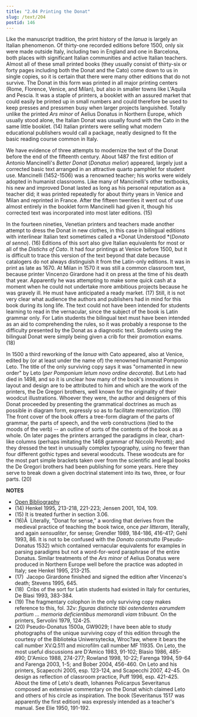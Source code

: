 ```yaml
---
title: "2.04 Printing the Donat"
slug: /text/204
postid: 146
---
```

Like the manuscript tradition, the print history of the *Ianua* is largely an Italian phenomenon. Of thirty-one recorded editions before 1500, only six were made outside Italy, including two in England and one in Barcelona, both places with significant Italian communities and active Italian teachers. Almost all of these small printed books (they usually consist of thirty-six or forty pages including both the Donat and the Cato) come down to us in single copies, so it is certain that there were many other editions that do not survive. The Donat in this form was printed in all major printing centers (Rome, Florence, Venice, and Milan), but also in smaller towns like L'Aquila and Pescia. It was a staple of printers, a booklet with an assured market that could easily be printed up in small numbers and could therefore be used to keep presses and pressmen busy when larger projects languished. Totally unlike the printed *Ars minor* of Aelius Donatus in Northern Europe, which usually stood alone, the Italian Donat was usually found with the Cato in the same little booklet. (14) Italian printers were selling what modern educational publishers would call a package, neatly designed to fit the basic reading course common in Italy.

We have evidence of three attempts to modernize the text of the Donat before the end of the fifteenth century. About 1487 the first edition of Antonio Mancinelli's *Better Donat* (*Donatus melior*) appeared, largely just a corrected basic text arranged in an attractive quarto pamphlet for student use. Mancinelli (1452-1506) was a renowned teacher; his works were widely adopted in humanist classrooms. Like many of Mancinelli's other textbooks, his new and improved Donat lasted as long as his personal reputation as a teacher did; it was printed repeatedly for about thirty years in Venice and Milan and reprinted in France. After the fifteen twenties it went out of use almost entirely in the booklet form Mancinelli had given it, though his corrected text was incorporated into most later editions. (15)

In the fourteen nineties, Venetian printers and teachers made another attempt to dress the Donat in new clothes, in this case in bilingual editions with interlinear Italian text sometimes called a *Donat Understood *(*Donato al senno*). (16) Editions of this sort also give Italian equivalents for most or all of the *Distichs of Cato*. It had four printings at Venice before 1500, but it is difficult to trace this version of the text beyond that date because catalogers do not always distinguish it from the Latin-only editions. It was in print as late as 1670. At Milan in 1570 it was still a common classroom text, because printer Vincenzo Girardone had it on press at the time of his death that year. Apparently he was attempting to make some quick cash at a moment when he could not undertake more ambitious projects because he was gravely ill. He must have anticipated a ready market. (17) Still, it is not very clear what audience the authors and publishers had in mind for this book during its long life. The text could not have been intended for students learning to read in the vernacular, since the subject of the book is Latin grammar only. For Latin students the bilingual text must have been intended as an aid to comprehending the rules, so it was probably a response to the difficulty presented by the Donat as a diagnostic text. Students using the bilingual Donat were simply being given a crib for their promotion exams. (18)

In 1500 a third reworking of the *Ianua* with Cato appeared, also at Venice, edited by (or at least under the name of) the renowned humanist Pomponio Leto. The title of the only surviving copy says it was "ornamented in new order" by Leto (*per Pomponium letum novo ordine decorata*). But Leto had died in 1498, and so it is unclear how many of the book's innovations in layout and design are to be attributed to him and which are the work of the printers, the De Gregori brothers, well known for the originality of their woodcut illustrations. Whoever they were, the author and designers of this Donat proceeded by presenting the grammatical doctrines as much as possible in diagram form, expressly so as to facilitate memorization. (19) The front cover of the book offers a tree-form diagram of the parts of grammar, the parts of speech, and the verb constructions (tied to the moods of the verb) -- an outline of sorts of the contents of the book as a whole. On later pages the printers arranged the paradigms in clear, chart-like columns (perhaps imitating the 1468 grammar of Niccolò Perotti); and they dressed the text in unusually complex typography, using no fewer than four different gothic types and several woodcuts. These woodcuts are for the most part simple brackets taken over from the scientific and legal books the De Gregori brothers had been publishing for some years. Here they serve to break down a given doctrinal statement into its two, three, or four parts. (20)

**NOTES**
* [Open Bibliography](/bibliography.pdf)
* (14) Henkel 1995, 213-218, 221-223; Jensen 2001, 104, 109.
* (15) It is treated further in section 3.06.
* (16)Â  Literally, "Donat for sense," a wording that derives from the medieval practice of teaching the book twice, once *per litteram*, literally, and again *sensualiter*, for sense; Grendler 1989, 184-186, 416-417; Gehl 1993, 86. It is not to be confused with the *Donato construtto* (Pseudo-Donatus 1532) which contained vernacular equivalents for examples in parsing paradigms but not a word-for-word paraphrase of the entire Donatus. Similar treatments of the *Ars minor* of Aelius Donatus were produced in Northern Europe well before the practice was adopted in Italy; see Henkel 1995, 213-215.
* (17)  Jacopo Girardone finished and signed the edition after Vincenzo's death; Stevens 1995, 645.
* (18)  Cribs of the sort for Latin students had existed in Italy for centuries, De Blasi 1993, 383-384.
* (19) The fragmentary colophon in the only surviving copy makes reference to this, fol. 32v: *figuras distincte tibi ostendentes earumdem partium ... memoria deficientibus memorandi viam tribuunt.* On the printers, Servolini 1979, 124-25.
* (20) Pseudo-Donatus 1500a, GW9029; I have been able to study photographs of the unique surviving copy of this edition through the courtesy of the Biblioteka Uniwersytecka, Wroc?aw, where it bears the call number XV.Q.511 and microfilm call number MF 11935. On Leto, the most useful discussions are D'Amico 1983, 91-102; Blasio 1986, 485-490; D'Amico 1988, 274-277; Rowland 1998, 10-22; Farenga 1994, 59-64 and Farenga 2003, 1-5; and Bober 2004, 456-460. On Leto and his printers, Scapecchi 2005, esp. 123-124, and Scapecchi 2007, 42-45. On design as reflection of classroom practice, Puff 1996, esp. 421-425. About the time of Leto's death, Iohannes Policarpus Severitanus composed an extensive commentary on the Donat which claimed Leto and others of his circle as inspiration. The book (Severitanus 1517 was apparently the first edition) was expressly intended as a teacher's manual. See Elie 1950, 191-192.
